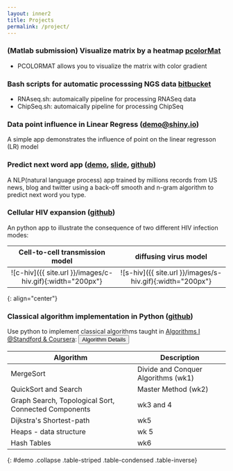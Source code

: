 ```yaml
---
layout: inner2
title: Projects
permalink: /project/
---
```

### (Matlab submission) Visualize matrix by a heatmap [pcolorMat](http://www.mathworks.com/matlabcentral/fileexchange/50835-visualize-matrix-by-a-heatmap)
- PCOLORMAT allows you to visualize the matrix with color gradient

### Bash scripts for automatic processsing NGS data [bitbucket](https://bitbucket.org/biomystery/ngs_pipeline) 
- RNAseq.sh:  automaically pipeline for processing RNASeq data
- ChipSeq.sh:  automaically pipeline for processing ChipSeq 

###  Data point influence in Linear Regress ([demo@shiny.io](https://biomystery.shinyapps.io/LRInfluenceApp/))

A simple app demonstrates the influence of point on the linear regresson
(LR) model

### Predict next word app ([demo](https://biomystery.shinyapps.io/predNextWord/), [slide](https://rpubs.com/biomystery/pred_next_word2), [github](https://github.com/biomystery/pred_next_word_app))
 A NLP(natural language process) app trained by millions records from US
 news, blog and twitter using a back-off smooth and n-gram algorithm to
 predict next word you type. 

### Cellular HIV expansion ([github](https://github.com/biomystery/CA-HIV-infection-model))
An python app to illustrate the consequence of two different HIV
infection modes:

| Cell-to-cell transmission model | diffusing virus model |
|:-------------------------:|:-------------------------:|
| ![c-hiv]({{ site.url }}/images/c-hiv.gif){:width="200px"} | ![s-hiv]({{ site.url }}/images/s-hiv.gif){:width="200px"}|
{: align="center"}

### Classical algorithm implementation in Python ([github](https://github.com/biomystery/algorithm1_coursera_2013_stanford))
Use python to implement classical algorithms taught in
[Algorithms I @Standford & Coursera](https://www.coursera.org/learn/algorithm-design-analysis):
<button type="button" class="btn btn-info btn-block btn-sm" data-toggle="collapse"
data-target="#demo"> Algorithm Details</button>

| Algorithm | Description |
| ------------- | ------------- |
| MergeSort | Divide and Conquer Algorithms (wk1) |
| QuickSort and Search | Master Method (wk2)   |
| Graph Search, Topological Sort, Connected Components | wk3 and 4 |
| Dijkstra's Shortest-path | wk5 |
| Heaps - data structure | wk 5 |
| Hash Tables | wk6 |
{:  #demo .collapse .table-striped .table-condensed .table-inverse} 





    


